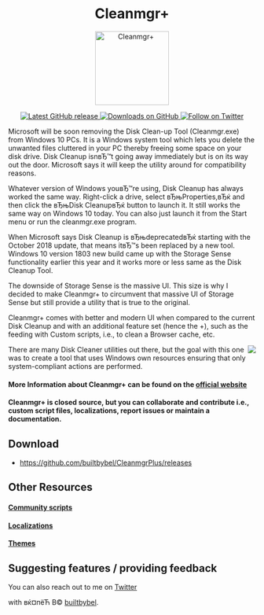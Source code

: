 <h1 align="center"> Cleanmgr+ </h1>

<p align="center">
<a href="https://github.com/builtbybel/CleanmgrPlus" target="_blank">
<img align="center" alt="Cleanmgr+" src="https://github.com/builtbybel/CleanmgrPlus/raw/master/cleanmgr%2B.png" width="150" height="150" />
</a>
</p>

<p align="center">
 
<a href="https://github.com/builtbybel/CleanmgrPlus/releases/latest" target="_blank">
 <img alt="Latest GitHub release" src="https://img.shields.io/github/release/builtbybel/cleanmgrplus.svg" />
</a>
<a href="https://github.com/builtbybel/CleanmgrPlus/releases" target="_blank">
 <img alt="Downloads on GitHub" src="https://img.shields.io/github/downloads/builtbybel/CleanmgrPlus/total.svg?style=flat-square" />
</a>
<a href="https://twitter.com/cleanmgrplus" target="_blank">
 <img alt="Follow on Twitter" src="https://img.shields.io/twitter/follow/cleanmgrplus.svg?label=Follow" />
</a>

</p>

Microsoft will be soon removing the Disk Clean-up Tool (Cleanmgr.exe) from Windows 10 PCs. 
It is a Windows system tool which lets you delete the unwanted files cluttered in your PC thereby freeing some space on your disk drive. Disk Cleanup isnвЂ™t going away immediately but is on its way out the door. Microsoft says it will keep the utility around for compatibility reasons.

Whatever version of Windows youвЂ™re using, Disk Cleanup has always worked the same way. 
Right-click a drive, select вЂњProperties,вЂќ and then click the вЂњDisk CleanupвЂќ button to launch it. It still works the same way on Windows 10 today. You can also just launch it from the Start menu or run the cleanmgr.exe program.

When Microsoft says Disk Cleanup is вЂњdeprecatedвЂќ starting with the October 2018 update, that means itвЂ™s been replaced by a new tool. Windows 10 version 1803 new build came up with the Storage Sense functionality earlier this year and it works more or less same as the Disk Cleanup Tool. 

The downside of Storage Sense is the massive UI. This size is why I decided to make Cleanmgr+ to circumvent that massive UI of Storage Sense but still provide a utility that is true to the original.

Cleanmgr+ comes with better and modern UI when compared to the current Disk Cleanup and with an additional feature set (hence the +), such as the feeding with Custom scripts, i.e., to clean a Browser cache, etc.

<a href="https://www.builtbybel.com/images/jdownloads/screenshots/cleanmgr+_screen.png"><img src="https://www.builtbybel.com/images/jdownloads/screenshots/cleanmgr+_screen.png" align="right" style="max-width: 350px"></a>

There are many Disk Cleaner utilities out there, but the goal with this one was to create a tool that uses Windows own resources ensuring that only system-compliant actions are performed.

#### More Information about Cleanmgr+ can be found on the [official website](https://www.builtbybel.com/ms-apps/cleanmgrplus)

#### Cleanmgr+ is closed source, but you can collaborate and contribute i.e., custom script files, localizations, report issues or maintain a documentation.

## Download 
* https://github.com/builtbybel/CleanmgrPlus/releases

## Other Resources
#### [Community scripts](https://github.com/builtbybel/CleanmgrPlus/blob/master/scripts/scripts.md)

#### [Localizations](https://github.com/builtbybel/CleanmgrPlus/blob/master/locales/locale.md)

#### [Themes](https://github.com/builtbybel/CleanmgrPlus/blob/master/bin/packages/ui.ini)

## Suggesting features / providing feedback
You can also reach out to me on [Twitter](https://twitter.com/builtbybel)

with вќ¤пёЋ В© [builtbybel](https://www.builtbybel.com "Good apps are as little apps as possible").
</p>
